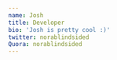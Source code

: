 ```yaml
---
name: Josh
title: Developer
bio: 'Josh is pretty cool :)'
twitter: norablindsided
Quora: norablindsided
---
```


